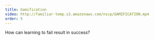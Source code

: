```yaml
---
title: Gamification
video: http://familiar-temp.s3.amazonaws.com/nscp/GAMIFICATION.mp4
order: 5
---
```


How can learning to fail result in success?
